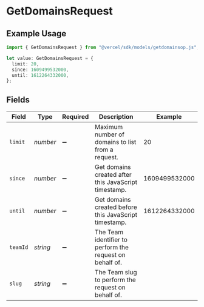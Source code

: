 # GetDomainsRequest

## Example Usage

```typescript
import { GetDomainsRequest } from "@vercel/sdk/models/getdomainsop.js";

let value: GetDomainsRequest = {
  limit: 20,
  since: 1609499532000,
  until: 1612264332000,
};
```

## Fields

| Field                                                    | Type                                                     | Required                                                 | Description                                              | Example                                                  |
| -------------------------------------------------------- | -------------------------------------------------------- | -------------------------------------------------------- | -------------------------------------------------------- | -------------------------------------------------------- |
| `limit`                                                  | *number*                                                 | :heavy_minus_sign:                                       | Maximum number of domains to list from a request.        | 20                                                       |
| `since`                                                  | *number*                                                 | :heavy_minus_sign:                                       | Get domains created after this JavaScript timestamp.     | 1609499532000                                            |
| `until`                                                  | *number*                                                 | :heavy_minus_sign:                                       | Get domains created before this JavaScript timestamp.    | 1612264332000                                            |
| `teamId`                                                 | *string*                                                 | :heavy_minus_sign:                                       | The Team identifier to perform the request on behalf of. |                                                          |
| `slug`                                                   | *string*                                                 | :heavy_minus_sign:                                       | The Team slug to perform the request on behalf of.       |                                                          |